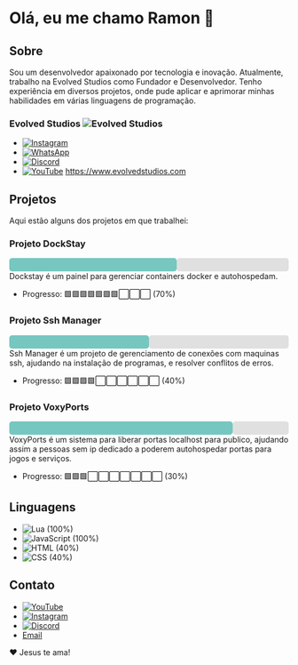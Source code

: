 # Olá, eu me chamo Ramon 👋 

## Sobre
 Sou um desenvolvedor apaixonado por tecnologia e inovação. Atualmente, trabalho na Evolved Studios como Fundador e Desenvolvedor. Tenho experiência em diversos projetos, onde pude aplicar e aprimorar minhas habilidades em várias linguagens de programação.

 ### Evolved Studios ![Evolved Studios](https://imgur.com/a/4kGqniW) 
- [![Instagram](https://img.shields.io/badge/Instagram-E4405F?style=for-the-badge&logo=instagram&logoColor=white)](https://www.instagram.com/evolved_studios) 
- [![WhatsApp](https://img.shields.io/badge/WhatsApp-25D366?style=for-the-badge&logo=whatsapp&logoColor=white)](https://wa.me/5571993138846) 
- [![Discord](https://img.shields.io/badge/Discord-7289DA?style=for-the-badge&logo=discord&logoColor=white)](https://discord.gg/5m6ScA2MnB) 
- [![YouTube](https://img.shields.io/badge/YouTube-FF0000?style=for-the-badge&logo=youtube&logoColor=white)](https://www.youtube.com/@evolved_studios)
https://www.evolvedstudios.com
## Projetos
Aqui estão alguns dos projetos em que trabalhei:

### Projeto DockStay
<div style="display: flex;">
  <div style="width: 60%; background-color: #76c7c0; height: 24px; border-radius: 5px;"></div>
  <div style="width: 40%; background-color: #e0e0e0; height: 24px; border-radius: 5px;"></div>
</div>
Dockstay é um painel para gerenciar containers docker e autohospedam.

- Progresso: 🟩🟩🟩🟩🟩🟩🟩⬜⬜⬜ (70%)

### Projeto Ssh Manager
<div style="display: flex;">
  <div style="width: 50%; background-color: #76c7c0; height: 24px; border-radius: 5px;"></div>
  <div style="width: 50%; background-color: #e0e0e0; height: 24px; border-radius: 5px;"></div>
</div>
Ssh Manager é um projeto de gerenciamento de conexões com maquinas ssh, ajudando na instalação de programas, e resolver conflitos de erros.

- Progresso: 🟩🟩🟩🟩⬜⬜⬜⬜⬜⬜ (40%)

### Projeto VoxyPorts
<div style="display: flex;">
  <div style="width: 80%; background-color: #76c7c0; height: 24px; border-radius: 5px;"></div>
  <div style="width: 20%; background-color: #e0e0e0; height: 24px; border-radius: 5px;"></div>
</div>
VoxyPorts é um sistema para liberar portas localhost para publico, ajudando assim a pessoas sem ip dedicado a poderem autohospedar portas para jogos e serviços.

- Progresso: 🟩🟩🟩⬜⬜⬜⬜⬜⬜⬜ (30%)

## Linguagens
- ![Lua](https://img.shields.io/badge/Lua-2C2D72?style=for-the-badge&logo=lua&logoColor=white) (100%)
- ![JavaScript](https://img.shields.io/badge/JavaScript-F7DF1E?style=for-the-badge&logo=javascript&logoColor=black) (100%)
- ![HTML](https://img.shields.io/badge/HTML5-E34F26?style=for-the-badge&logo=html5&logoColor=white) (40%)
- ![CSS](https://img.shields.io/badge/CSS3-1572B6?style=for-the-badge&logo=css3&logoColor=white) (40%)

## Contato 
- [![YouTube](https://img.shields.io/badge/YouTube-FF0000?style=for-the-badge&logo=youtube&logoColor=white)]([https://www.youtube.com/@BrownT3ely](https://www.youtube.com/@BrownT3ely)) 
- [![Instagram](https://img.shields.io/badge/Instagram-E4405F?style=for-the-badge&logo=instagram&logoColor=white)](https://www.instagram.com/brownteely)
- [![Discord](https://img.shields.io/badge/Discord-7289DA?style=for-the-badge&logo=discord&logoColor=white)](https://discord.gg/5m6ScA2MnB)
- [Email](mailto:brownt3ely@outlook.com.br)

❤️ Jesus te ama!
